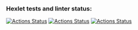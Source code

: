 ### Hexlet tests and linter status:

[![Actions Status](https://github.com/s-peftev/frontend-project-lvl2/workflows/hexlet-check/badge.svg)](https://github.com/s-peftev/frontend-project-lvl2/actions) [![Actions Status](https://api.codeclimate.com/v1/badges/17bbc99ec163ab7261dc/maintainability)](https://codeclimate.com/github/s-peftev/frontend-project-lvl2/maintainability) [![Actions Status](https://github.com/s-peftev/frontend-project-lvl2/workflows/linter-and-tests-check/badge.svg)](https://github.com/s-peftev/frontend-project-lvl2/actions)